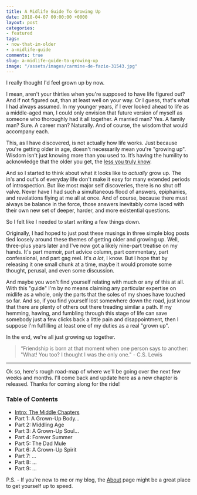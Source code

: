 ```yaml
---
title: A Midlife Guide To Growing Up
date: 2018-04-07 00:00:00 +0000
layout: post
categories:
- featured
tags:
- now-that-im-older
- a-midlife-guide
comments: true
slug: a-midlife-guide-to-growing-up
image: "/assets/images/carmine-de-fazio-31543.jpg"
---
```

I really thought I'd feel grown up by now.

<!-- break -->

I mean, aren't your thirties when you're supposed to have life figured out? And if not figured out, than at least well on your way. Or I guess, that's what I had always assumed. In my younger years, if I ever looked ahead to life as a middle-aged man, I could only envision that future version of myself as someone who thoroughly had it all together. A married man? Yes. A family man? Sure. A career man? Naturally. And of course, the wisdom that would accompany each.

This, as I have discovered, is not actually how life works. Just because you're getting older in age, doesn't necessarily mean you're "growing up". Wisdom isn't just knowing more than you used to. It’s having the humility to acknowledge that the older you get, the [less you truly know](https://twitter.com/ryanstraits/status/970835905974960128).

And so I started to think about what it looks like to _actually_ grow up. The in's and out's of everyday life don't make it easy for many extended periods of introspection. But like most major self discoveries, there is no shut off valve. Never have I had such a simultaneous flood of answers, epiphanies, and revelations flying at me all at once. And of course, because there must always be balance in the force, those answers inevitably come laced with their own new set of deeper, harder, and more existential questions.

So I felt like I needed to start writing a few things down. 

Originally, I had hoped to just post these musings in three simple blog posts tied loosely around these themes of getting older and growing up. Well, three-plus years later and I've now got a likely nine-part treatise on my hands. It's part memoir, part advice column, part commentary, part confessional, and part gag reel. It's _a lot_, I know. But I hope that by releasing it one small chunk at a time, maybe it would promote some thought, perusal, and even some discussion.

And maybe you won't find yourself relating with much or any of this at all. With this "guide" I'm by no means claiming any particular expertise on midlife as a whole, only the parts that the soles of my shoes have touched so far. And so, if you find yourself lost somewhere down the road, just know that there are plenty of others out there treading similar a path. If my hemming, hawing, and fumbling through this stage of life can save somebody just a few clicks back a little pain and disappointment, then I suppose I'm fulfilling at least one of my duties as a real "grown up".

In the end, we're all just growing up together.

> “Friendship is born at that moment when one person says to another: "What! You too? I thought I was the only one." - C.S. Lewis

---

Ok so, here's rough road-map of where we'll be going over the next few weeks and months. I'll come back and update here as a new chapter is released. Thanks for coming along for the ride!

### **Table of Contents**

* [Intro: The Middle Chapters](/2018/04/08/intro-the-middle-chapters.html)
* Part 1: A Grown-Up Body...
* Part 2: Middling Age
* Part 3: A Grown-Up Soul...
* Part 4: Forever Summer
* Part 5: The Dad Mule
* Part 6: A Grown-Up Spirit
* Part 7: ...
* Part 8: ...
* Part 9: ...

P.S. - If you're new to me or my blog, the [About](/about "About Me!") page might be a great place to get yourself up to speed.
